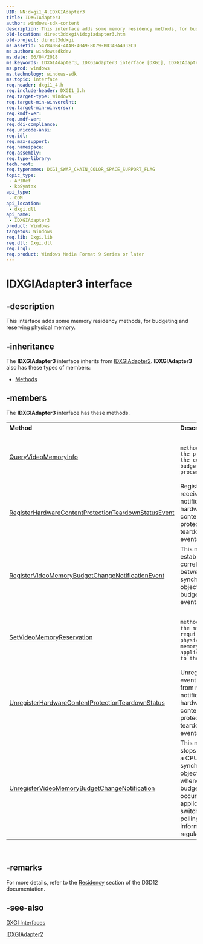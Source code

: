 ```yaml
---
UID: NN:dxgi1_4.IDXGIAdapter3
title: IDXGIAdapter3
author: windows-sdk-content
description: This interface adds some memory residency methods, for budgeting and reserving physical memory.
old-location: direct3ddxgi\idxgiadapter3.htm
old-project: direct3ddxgi
ms.assetid: 547840B4-4AAB-4049-8D79-BD34BA4D32CD
ms.author: windowssdkdev
ms.date: 06/04/2018
ms.keywords: IDXGIAdapter3, IDXGIAdapter3 interface [DXGI], IDXGIAdapter3 interface [DXGI],described, direct3ddxgi.idxgiadapter3, dxgi1_4/IDXGIAdapter3
ms.prod: windows
ms.technology: windows-sdk
ms.topic: interface
req.header: dxgi1_4.h
req.include-header: DXGI1_3.h
req.target-type: Windows
req.target-min-winverclnt: 
req.target-min-winversvr: 
req.kmdf-ver: 
req.umdf-ver: 
req.ddi-compliance: 
req.unicode-ansi: 
req.idl: 
req.max-support: 
req.namespace: 
req.assembly: 
req.type-library: 
tech.root: 
req.typenames: DXGI_SWAP_CHAIN_COLOR_SPACE_SUPPORT_FLAG
topic_type:
 - APIRef
 - kbSyntax
api_type:
 - COM
api_location:
 - dxgi.dll
api_name:
 - IDXGIAdapter3
product: Windows
targetos: Windows
req.lib: Dxgi.lib
req.dll: Dxgi.dll
req.irql: 
req.product: Windows Media Format 9 Series or later
---
```


# IDXGIAdapter3 interface


## -description


This interface adds some memory residency methods, for budgeting and reserving physical memory.


## -inheritance

The <b xmlns:loc="http://microsoft.com/wdcml/l10n">IDXGIAdapter3</b> interface inherits from <a href="https://msdn.microsoft.com/9AAD133C-CE40-498B-827F-2B35C7C15B8C">IDXGIAdapter2</a>. <b>IDXGIAdapter3</b> also has these types of members:
<ul>
<li><a href="https://docs.microsoft.com/">Methods</a></li>
</ul>

## -members

The <b>IDXGIAdapter3</b> interface has these methods.
<table class="members" id="memberListMethods">
<tr>
<th align="left" width="37%">Method</th>
<th align="left" width="63%">Description</th>
</tr>
<tr data="declared;">
<td align="left" width="37%">
<a href="https://msdn.microsoft.com/A2F95FE5-CF8D-4F17-8CC8-62AAA40B71FC">QueryVideoMemoryInfo</a>
</td>
<td align="left" width="63%">

          This method informs the process of the current budget and process usage.
        

</td>
</tr>
<tr data="declared;">
<td align="left" width="37%">
<a href="https://msdn.microsoft.com/789E6EA1-C590-44F6-A474-851E5CF437A5">RegisterHardwareContentProtectionTeardownStatusEvent</a>
</td>
<td align="left" width="63%">
Registers to receive notification of hardware content protection teardown events.

</td>
</tr>
<tr data="declared;">
<td align="left" width="37%">
<a href="https://msdn.microsoft.com/58ACCDE6-CB33-4BCE-9B15-84F60AC7B905">RegisterVideoMemoryBudgetChangeNotificationEvent</a>
</td>
<td align="left" width="63%">
This method establishes a correlation between a CPU synchronization object and the budget change event.

</td>
</tr>
<tr data="declared;">
<td align="left" width="37%">
<a href="https://msdn.microsoft.com/5D17F57F-9FFA-4B5C-98B6-33E5B3982A63">SetVideoMemoryReservation</a>
</td>
<td align="left" width="63%">

          This method sends the minimum required physical memory for an application, to the OS.
        

</td>
</tr>
<tr data="declared;">
<td align="left" width="37%">
<a href="https://msdn.microsoft.com/821F8BFA-FD11-4E3E-BE5A-05A1F1002EE6">UnregisterHardwareContentProtectionTeardownStatus</a>
</td>
<td align="left" width="63%">
Unregisters an event to stop it from receiving notification of hardware content protection teardown events.

</td>
</tr>
<tr data="declared;">
<td align="left" width="37%">
<a href="https://msdn.microsoft.com/11695B9E-75B5-44BF-BC09-D377BCEDA341">UnregisterVideoMemoryBudgetChangeNotification</a>
</td>
<td align="left" width="63%">
This method stops notifying a CPU synchronization object whenever a budget change occurs. An application may switch back to polling the information regularly.

</td>
</tr>
</table> 


## -remarks



For more details, refer to the <a href="https://msdn.microsoft.com/956F80D7-EEC8-4D88-B251-EE325614F31E">Residency</a> section of the D3D12 documentation.




## -see-also




<a href="https://msdn.microsoft.com/b561b26b-961c-4d5e-8483-56b51b989bf7">DXGI Interfaces</a>



<a href="https://msdn.microsoft.com/9AAD133C-CE40-498B-827F-2B35C7C15B8C">IDXGIAdapter2</a>
 

 

